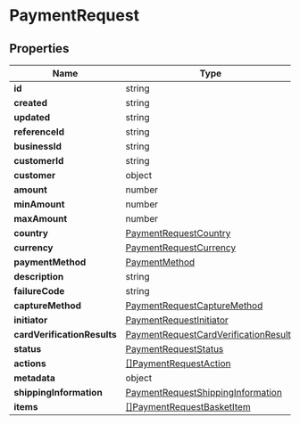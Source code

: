 # PaymentRequest



## Properties

| Name | Type | Required | Description |
| ------------ | ------------- | ------------- | ------------- |
| **id** | string | ✅ |  |
**created** | string | ✅ |  |
**updated** | string | ✅ |  |
**referenceId** | string | ✅ |  |
**businessId** | string | ✅ |  |
**customerId** | string |  |  |
**customer** | object |  |  |
**amount** | number |  |  |
**minAmount** | number |  |  |
**maxAmount** | number |  |  |
**country** | [PaymentRequestCountry](PaymentRequestCountry.md) |  |  |
**currency** | [PaymentRequestCurrency](PaymentRequestCurrency.md) | ✅ |  |
**paymentMethod** | [PaymentMethod](PaymentMethod.md) | ✅ |  |
**description** | string |  |  |
**failureCode** | string |  |  |
**captureMethod** | [PaymentRequestCaptureMethod](PaymentRequestCaptureMethod.md) |  |  |
**initiator** | [PaymentRequestInitiator](PaymentRequestInitiator.md) |  |  |
**cardVerificationResults** | [PaymentRequestCardVerificationResults](PaymentRequestCardVerificationResults.md) |  |  |
**status** | [PaymentRequestStatus](PaymentRequestStatus.md) | ✅ |  |
**actions** | [[]PaymentRequestAction](PaymentRequestAction.md) |  |  |
**metadata** | object |  |  |
**shippingInformation** | [PaymentRequestShippingInformation](PaymentRequestShippingInformation.md) |  |  |
**items** | [[]PaymentRequestBasketItem](PaymentRequestBasketItem.md) |  |  |


